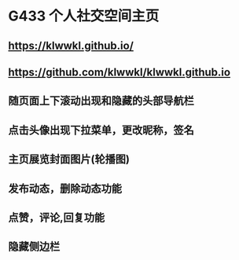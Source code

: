 # G433 个人社交空间主页

## https://klwwkl.github.io/
## https://github.com/klwwkl/klwwkl.github.io

## 随页面上下滚动出现和隐藏的头部导航栏

## 点击头像出现下拉菜单，更改昵称，签名

## 主页展览封面图片(轮播图)

## 发布动态，删除动态功能

## 点赞，评论,回复功能

## 隐藏侧边栏